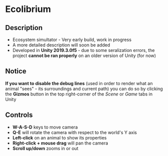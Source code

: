 # Ecolibrium
## Description

 - Ecosystem simultator - Very early build, work in progress  
 - A more detailed description will soon be added 
 - Developed in **Unity 2019.3.0f5** - due to some seralization errors, the project **cannot be ran properly** on an older version of Unity (for now)
 
 ## Notice
**If you want to disable the debug lines** (used in order to render what an animal "sees" - its surroundings and current path) you can do so by clicking the **Gizmos** button in the top right-corner of the *Scene* or *Game* tabs in Unity

 ## Controls

 - **W-A-S-D** keys to move camera  
 - **Q-E** will rotate the camera with respect to the world's Y axis 
 - **Left-click** on an animal to show its properties
 - **Right-click + mouse drag** will pan the camera
- **Scroll up/down** zooms in or out

<!--stackedit_data:
eyJoaXN0b3J5IjpbLTE4NDE1NDUxMjcsMTMyNTA3OTExLDM2NT
M5ODc0NiwxMTk5NjMzNTM1LC0yMTA5NTY1ODA0XX0=
-->